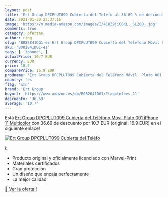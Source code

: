 ```yaml
---
layout: post
title: 'Ert Group DPCPLUT099 Cubierta del Teléfo al 36.69 % de descuento'
date: 2021-01-30 23:37:16
image: 'https://m.media-amazon.com/images/I/41XZ9jiC6KL._SL200_.jpg'
comments: true
category: ofertas
author: ring
slug: 'B082841DG1-es Ert Group DPCPLUT099 Cubierta del Teléfono Móvil Pluto 001...'
sku: 'B082841DG1-es'
tags: [ 'iphone', ]
actualPrice: 10.7 EUR
currency: EUR
price: 10.7
comparePrice: 16.9 EUR
prodname: 'Ert Group DPCPLUT099 Cubierta del Teléfono Móvil  Pluto 001 iPhone 11  Multicolor'
country: 'es'
flag: '🇪🇸'
brand: 'Ert Group'
buyurl: 'https://www.amazon.es/dp/B082841DG1/?tag=tolees-21'
descuento: '36.69'
average: '10.7'
---
```


Está [Ert Group DPCPLUT099 Cubierta del Teléfono Móvil  Pluto 001 iPhone 11  Multicolor](https://www.amazon.es/dp/B082841DG1/?tag=tolees-21) con 36.69 de descuento por 10.7 EUR (original: 16.9 EUR) en el siguiente enlace!

[![Ert Group DPCPLUT099 Cubierta del Teléfo](https://m.media-amazon.com/images/I/41XZ9jiC6KL._SL200_.jpg)](https://www.amazon.es/dp/B082841DG1/?tag=tolees-21)

ℹ️:

- Producto original y oficialmente licenciado con Marvel-Print
- Materiales certificados
- Gran protección
- Un diseño que encaja perfectamente
- La mejor calidad

[🛒 Ver la oferta!!](https://www.amazon.es/dp/B082841DG1/?tag=tolees-21)
